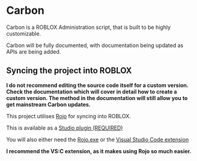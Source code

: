 # Carbon
Carbon is a ROBLOX Administration script, that is built to be highly customizable.

Carbon will be fully documented, with documentation being updated as APIs are being added.


## Syncing the project into ROBLOX
**I do not recommend editing the source code itself for a custom version. Check the documentation which will cover in detail how to create a custom version. The method in the documentation will still allow you to get mainstream Carbon updates.**

This project utilises [Rojo](https://github.com/LPGhatguy/rojo) for syncing into ROBLOX.

This is available as a [Studio plugin (REQUIRED)](https://www.roblox.com/library/1211549683/Rojo-0-4-13)

You will also either need the [Rojo.exe](https://github.com/LPGhatguy/rojo/releases) or the [Visual Studio Code extension](https://marketplace.visualstudio.com/items?itemName=evaera.vscode-rojo)

**I recommend the VS:C extension, as it makes using Rojo so much easier.**
